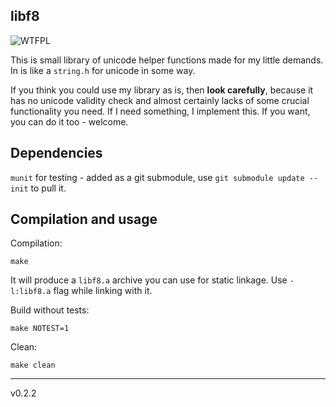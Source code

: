 ## libf8
![WTFPL](http://www.wtfpl.net/wp-content/uploads/2012/12/wtfpl-badge-2.png "WTFPL")

This is small library of unicode helper functions made for my little demands.
In is like a `string.h` for unicode in some way.

If you think you could use my library as is, then **look carefully**, because it has no unicode validity check and almost certainly lacks of some crucial functionality you need.
If I need something, I implement this.
If you want, you can do it too - welcome.

## Dependencies

`munit` for testing - added as a git submodule, use `git submodule update --init` to pull it.

## Compilation and usage

Compilation:

```
make
```

It will produce a `libf8.a` archive you can use for static linkage.
Use `-l:libf8.a` flag while linking with it.

Build without tests:

```
make NOTEST=1
```

Clean:

```
make clean
```

---

v0.2.2
